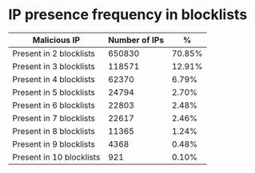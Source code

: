 # IP presence frequency in blocklists
| Malicious IP | Number of IPs | % |
|----|----|----|
| Present in 2 blocklists | 650830 | 70.85% |
| Present in 3 blocklists | 118571 | 12.91% |
| Present in 4 blocklists | 62370 | 6.79% |
| Present in 5 blocklists | 24794 | 2.70% |
| Present in 6 blocklists | 22803 | 2.48% |
| Present in 7 blocklists | 22617 | 2.46% |
| Present in 8 blocklists | 11365 | 1.24% |
| Present in 9 blocklists | 4368 | 0.48% |
| Present in 10 blocklists | 921 | 0.10% |
